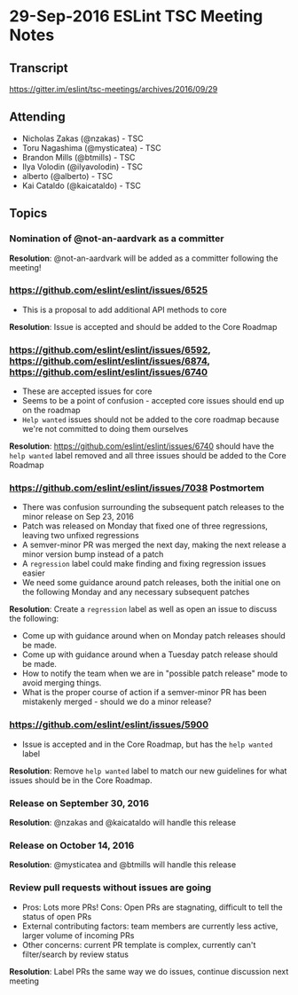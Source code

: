 # 29-Sep-2016 ESLint TSC Meeting Notes

## Transcript

https://gitter.im/eslint/tsc-meetings/archives/2016/09/29

## Attending

* Nicholas Zakas (@nzakas) - TSC
* Toru Nagashima (@mysticatea) - TSC
* Brandon Mills (@btmills) - TSC
* Ilya Volodin (@ilyavolodin) - TSC
* alberto (@alberto) - TSC
* Kai Cataldo (@kaicataldo) - TSC

## Topics

### Nomination of @not-an-aardvark as a committer

**Resolution**: @not-an-aardvark will be added as a committer following the meeting!

### https://github.com/eslint/eslint/issues/6525

* This is a proposal to add additional API methods to core

**Resolution**: Issue is accepted and should be added to the Core Roadmap

### https://github.com/eslint/eslint/issues/6592, https://github.com/eslint/eslint/issues/6874, https://github.com/eslint/eslint/issues/6740

* These are accepted issues for core
* Seems to be a point of confusion - accepted core issues should end up on the roadmap
* `Help wanted` issues should not be added to the core roadmap because we're not committed to doing them ourselves

**Resolution**: https://github.com/eslint/eslint/issues/6740 should have the `help wanted` label removed and all three issues should be added to the Core Roadmap

### https://github.com/eslint/eslint/issues/7038 Postmortem

* There was confusion surrounding the subsequent patch releases to the minor release on Sep 23, 2016
* Patch was released on Monday that fixed one of three regressions, leaving two unfixed regressions
* A semver-minor PR was merged the next day, making the next release a minor version bump instead of a patch
* A `regression` label could make finding and fixing regression issues easier
* We need some guidance around patch releases, both the initial one on the following Monday and any necessary subsequent patches

**Resolution**: Create a `regression` label as well as open an issue to discuss the following:
* Come up with guidance around when on Monday patch releases should be made.
* Come up with guidance around when a Tuesday patch release should be made.
* How to notify the team when we are in "possible patch release" mode to avoid merging things.
* What is the proper course of action if a semver-minor PR has been mistakenly merged - should we do a minor release?

### https://github.com/eslint/eslint/issues/5900

* Issue is accepted and in the Core Roadmap, but has the `help wanted` label

**Resolution**: Remove `help wanted` label to match our new guidelines for what issues should be in the Core Roadmap.

### Release on September 30, 2016

**Resolution**: @nzakas and @kaicataldo will handle this release

### Release on October 14, 2016

**Resolution**: @mysticatea and @btmills will handle this release

### Review pull requests without issues are going

* Pros: Lots more PRs! Cons: Open PRs are stagnating, difficult to tell the status of open PRs
* External contributing factors: team members are currently less active, larger volume of incoming PRs
* Other concerns: current PR template is complex, currently can't filter/search by review status

**Resolution**: Label PRs the same way we do issues, continue discussion next meeting
